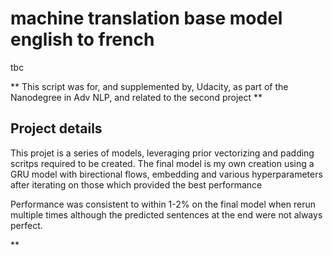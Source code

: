 # machine translation base model english to french

tbc

** This script was for, and supplemented by, Udacity, as part of the Nanodegree in
Adv NLP, and related to the second project **

## Project details

This projet is a series of models, leveraging prior vectorizing and padding scritps
required to be created. The final model is my own creation using a GRU 
model with birectional flows, embedding and various hyperparameters after iterating
on those which provided the best performance

Performance was consistent to within 1-2% on the final model when rerun multiple times
although the predicted sentences at the end were not always perfect.

**